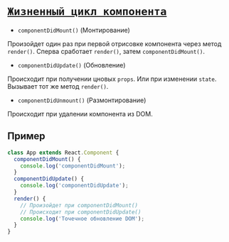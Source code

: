 # [`Жизненный цикл компонента`](../index.md)

- `сomponentDidMount()` (Монтирование)

Произойдет один раз при первой отрисовке компонента через метод `render()`. Сперва сработает `render()`, затем `сomponentDidMount()`.

- `сomponentDidUpdate()` (Обновление)

Происходит при получении цновых `props`. Или при изменении `state`. Вызывает тот же метод `render()`.

- `сomponentDidUnmount()` (Размонтирование)

Происходит при удалении компонента из DOM.

## Пример

```jsx
class App extends React.Component {
  componentDidMount() {
    console.log('componentDidMount');
  }
  componentDidUpdate() {
    console.log('componentDidUpdate');
  }
  render() {
    // Произойдет при сomponentDidMount()
    // Происходит при сomponentDidUpdate()
    console.log('Точечное обновление DOM');
  }
}
```
